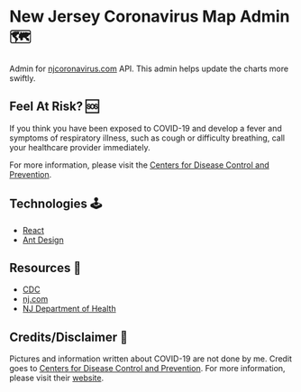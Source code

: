 # New Jersey Coronavirus Map Admin 🗺️

Admin for [njcoronavirus.com](https://njcoronavirus.com) API. This admin helps update the charts more swiftly.

## Feel At Risk? 🆘

If you think you have been exposed to COVID-19 and develop a fever and symptoms of respiratory illness, such as cough or difficulty breathing, call your healthcare provider immediately.

For more information, please visit the [Centers for Disease Control and Prevention](https://www.cdc.gov/coronavirus/2019-ncov/about/steps-when-sick.html).

## Technologies 🕹️

- [React](https://reactjs.org/)
- [Ant Design](https://ant.design/)

## Resources 📒

- [CDC](https://www.cdc.gov/coronavirus/2019-ncov/index.html)
- [nj.com](https://www.nj.com/)
- [NJ Department of Health](https://www.nj.gov/health/)

## Credits/Disclaimer 👏

Pictures and information written about COVID-19 are not done by me. Credit goes to [Centers for Disease Control and Prevention](https://www.cdc.gov/coronavirus/2019-ncov/index.html). For more information, please visit their [website](https://www.cdc.gov/coronavirus/2019-ncov/index.html).
